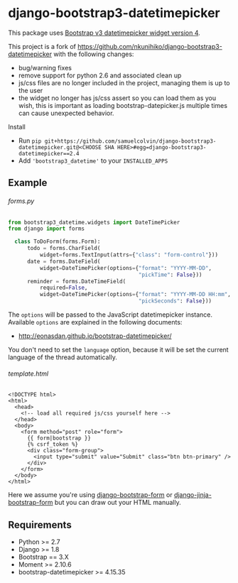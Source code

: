# django-bootstrap3-datetimepicker

This package uses [Bootstrap v3 datetimepicker widget version 4](https://github.com/Eonasdan/bootstrap-datetimepicker).

This project is a fork of https://github.com/nkunihiko/django-bootstrap3-datetimepicker with the following changes:
* bug/warning fixes
* remove support for python 2.6 and associated clean up
* js/css files are no longer included in the project, managing them is up to the user
* the widget no longer has js/css assert so you can load them as you wish, this is important as loading 
bootstrap-datepicker.js multiple times can cause unexpected behavior.

 Install

* Run `pip git+https://github.com/samuelcolvin/django-bootstrap3-datetimepicker.git@<CHOOSE SHA HERE>#egg=django-bootstrap3-datetimepicker==2.4`
* Add `'bootstrap3_datetime'` to your `INSTALLED_APPS`


Example
--------------------------------

###### forms.py

```python
from bootstrap3_datetime.widgets import DateTimePicker
from django import forms

  class ToDoForm(forms.Form):
      todo = forms.CharField(
          widget=forms.TextInput(attrs={"class": "form-control"}))
      date = forms.DateField(
          widget=DateTimePicker(options={"format": "YYYY-MM-DD",
                                         "pickTime": False}))
      reminder = forms.DateTimeField(
          required=False,
          widget=DateTimePicker(options={"format": "YYYY-MM-DD HH:mm",
                                         "pickSeconds": False}))
```

The `options` will be passed to the JavaScript datetimepicker instance. 
Available `options` are explained in the following documents:

* http://eonasdan.github.io/bootstrap-datetimepicker/

You don't need to set the `language` option, 
because it will be set the current language of the thread automatically.

###### template.html

```html+jinja
<!DOCTYPE html>
<html>
  <head>
    <!-- load all required js/css yourself here -->
  </head>
  <body>
    <form method="post" role="form">
      {{ form|bootstrap }}
      {% csrf_token %}
      <div class="form-group">
        <input type="submit" value="Submit" class="btn btn-primary" />
      </div>
    </form>
  </body>
</html>
```

Here we assume you're using [django-bootstrap-form](https://github.com/tzangms/django-bootstrap-form) or 
[django-jinja-bootstrap-form](https://github.com/samuelcolvin/django-jinja-bootstrap-form) but you can
draw out your HTML manually.

## Requirements

* Python >= 2.7
* Django >= 1.8
* Bootstrap == 3.X
* Moment >= 2.10.6
* bootstrap-datetimepicker >= 4.15.35

